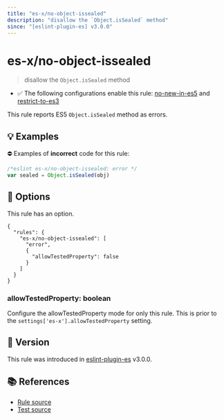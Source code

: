 ```yaml
---
title: "es-x/no-object-issealed"
description: "disallow the `Object.isSealed` method"
since: "[eslint-plugin-es] v3.0.0"
---
```


# es-x/no-object-issealed
> disallow the `Object.isSealed` method

- ✅ The following configurations enable this rule: [no-new-in-es5] and [restrict-to-es3]

This rule reports ES5 `Object.isSealed` method as errors.

## 💡 Examples

⛔ Examples of **incorrect** code for this rule:

<eslint-playground type="bad">

```js
/*eslint es-x/no-object-issealed: error */
var sealed = Object.isSealed(obj)
```

</eslint-playground>

## 🔧 Options

This rule has an option.

```jsonc
{
  "rules": {
    "es-x/no-object-issealed": [
      "error",
      {
        "allowTestedProperty": false
      }
    ]
  }
}
```

### allowTestedProperty: boolean

Configure the allowTestedProperty mode for only this rule.
This is prior to the `settings['es-x'].allowTestedProperty` setting.

## 🚀 Version

This rule was introduced in [eslint-plugin-es] v3.0.0.

[eslint-plugin-es]: https://github.com/mysticatea/eslint-plugin-es

## 📚 References

- [Rule source](https://github.com/eslint-community/eslint-plugin-es-x/blob/master/lib/rules/no-object-issealed.js)
- [Test source](https://github.com/eslint-community/eslint-plugin-es-x/blob/master/tests/lib/rules/no-object-issealed.js)

[no-new-in-es5]: ../configs/index.md#no-new-in-es5
[restrict-to-es3]: ../configs/index.md#restrict-to-es3
